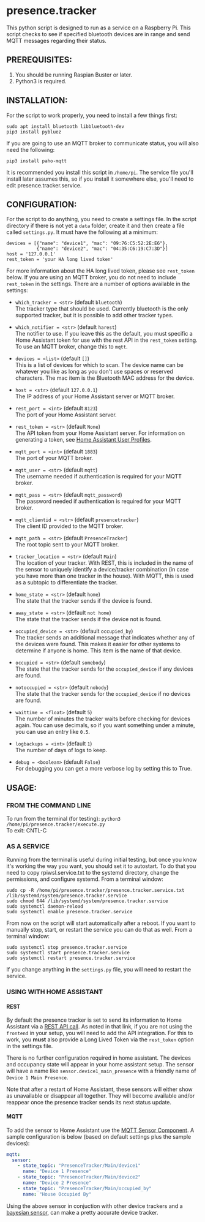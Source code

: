 # presence.tracker
This python script is designed to run as a service on a Raspberry Pi.  This script checks to see if specified bluetooth devices are in range and send MQTT messages regarding their status.


## PREREQUISITES:
1. You should be running Raspian Buster or later.
1. Python3 is required.


## INSTALLATION:
For the script to work properly, you need to install a few things first:
```
sudo apt install bluetooth libbluetooth-dev
pip3 install pybluez
```

If you are going to use an MQTT broker to communicate status, you will also need the following:
```
pip3 install paho-mqtt
```

It is recommended you install this script in `/home/pi`.  The service file you'll install later assumes this, so if you install it somewhere else, you'll need to edit presence.tracker.service.


## CONFIGURATION:
For the script to do anything, you need to create a settings file.  In the script directory if there is not yet a `data` folder, create it and then create a file called `settings.py`.  It must have the following at a minimum:
```
devices = [{"name": "device1", "mac": "09:76:C5:52:2E:E6"},
           {"name": "device2", "mac": "04:35:C6:19:C7:3D"}]
host = '127.0.0.1'
rest_token = 'your HA long lived token'
```

For more information about the HA long lived token, please see `rest_token` below.  If you are using an MQTT broker, you do not need to include `rest_token` in the settings.  There are a number of options available in the settings:

* `which_tracker = <str>` (default `bluetooth`)  
The tracker type that should be used.  Currently bluetooth is the only supported tracker, but it is possible to add other tracker types.

* `which_notifier = <str>` (default `harest`)  
The notifier to use.  If you leave this as the default, you must specific a Home Assistant token for use with the rest API in the `rest_token` setting.  To use an MQTT broker, change this to `mqtt`.

* `devices = <list>` (default `[]`)  
This is a list of devices for which to scan.  The device name can be whatever you like as long as you don't use spaces or reserved characters.  The mac item is the Bluetooth MAC address for the device.

* `host = <str>` (default `127.0.0.1`)  
The IP address of your Home Assistant server or MQTT broker.

* `rest_port = <int>` (default `8123`)  
The port of your Home Assistant server.

* `rest_token = <str>` (default `None`)  
The API token from your Home Assistant server.  For information on generating a token, see [Home Assistant User Profiles](https://www.home-assistant.io/docs/authentication/#your-account-profile).

* `mqtt_port = <int>` (default `1883`)  
The port of your MQTT broker.

* `mqtt_user = <str>` (default `mqtt`)  
The username needed if authentication is required for your MQTT broker.

* `mqtt_pass = <str>` (default `mqtt_password`)  
The password needed if authentication is required for your MQTT broker.

* `mqtt_clientid = <str>` (default `presencetracker`)  
The client ID provided to the MQTT broker.

* `mqtt_path = <str>` (default `PresenceTracker`)  
The root topic sent to your MQTT broker.

* `tracker_location = <str>` (default `Main`)  
The location of your tracker.  With REST, this is included in the name of the sensor to uniquely identify a device/tracker combination (in case you have more than one tracker in the house).  With MQTT, this is used as a subtopic to differentiate the tracker.

* `home_state = <str>` (default `home`)  
The state that the tracker sends if the device is found.

* `away_state = <str>` (default `not home`)  
The state that the tracker sends if the device not is found.

* `occupied_device = <str>` (default `occupied_by`)  
The tracker sends an additional message that indicates whether any of the devices were found.  This makes it easier for other systems to determine if anyone is home.  This item is the name of that device.

* `occupied = <str>` (default `somebody`)  
The state that the tracker sends for the `occupied_device` if any devices are found.

* `notoccupied = <str>` (default `nobody`)  
The state that the tracker sends for the `occupied_device` if no devices are found.

* `waittime = <float>` (default `5`)  
The number of minutes the tracker waits before checking for devices again.  You can use decimals, so if you want something under a minute, you can use an entry like `0.5`.

* `logbackups = <int>` (default `1`)  
The number of days of logs to keep.

* `debug = <boolean>` (default `False`)  
For debugging you can get a more verbose log by setting this to True.


## USAGE:

### FROM THE COMMAND LINE

To run from the terminal (for testing): `python3 /home/pi/presence.tracker/execute.py`  
To exit: CNTL-C

### AS A SERVICE

Running from the terminal is useful during initial testing, but once you know it's working the way you want, you should set it to autostart.  To do that you need to copy rpiwsl.service.txt to the systemd directory, change the permissions, and configure systemd. From a terminal window:
```
sudo cp -R /home/pi/presence.tracker/presence.tracker.service.txt /lib/systemd/system/presence.tracker.service
sudo chmod 644 /lib/systemd/system/presence.tracker.service
sudo systemctl daemon-reload
sudo systemctl enable presence.tracker.service
```

From now on the script will start automatically after a reboot.  If you want to manually stop, start, or restart the service you can do that as well. From a terminal window:
```
sudo systemctl stop presence.tracker.service
sudo systemctl start presence.tracker.service
sudo systemctl restart presence.tracker.service
```

If you change anything in the `settings.py` file, you will need to restart the service.


### USING WITH HOME ASSISTANT

#### REST

By default the presence tracker is set to send its information to Home Assistant via a [REST API call](https://developers.home-assistant.io/docs/api/rest/).  As noted in that link, if you are not using the `frontend` in your setup, you will need to add the API integration.  For this to work, you **must** also provide a Long Lived Token via the `rest_token` option in the settings file.

There is no further configuration required in home assistant.  The devices and occupancy state will appear in your home assistant setup.  The sensor will have a name like `sensor.device1_main_presence` with a friendly name of `Device 1 Main Presence`.

Note that after a restart of Home Assistant, these sensors will either show as unavailable or disappear all together.  They will become available and/or reappear once the presence tracker sends its next status update.

#### MQTT

To add the sensor to Home Assistant use the [MQTT Sensor Component](https://www.home-assistant.io/components/sensor.mqtt/). A sample configuration is below (based on default settings plus the sample devices):

```yaml
mqtt:
  sensor:
    - state_topic: "PresenceTracker/Main/device1"
      name: "Device 1 Presence"
    - state_topic: "PresenceTracker/Main/device2"
      name: "Device 2 Presence"
    - state_topic: "PresenceTracker/Main/occupied_by"
      name: "House Occupied By"
```

Using the above sensor in conjuction with other device trackers and a [bayesian sensor](https://www.home-assistant.io/components/bayesian/), can make a pretty accurate device tracker.
